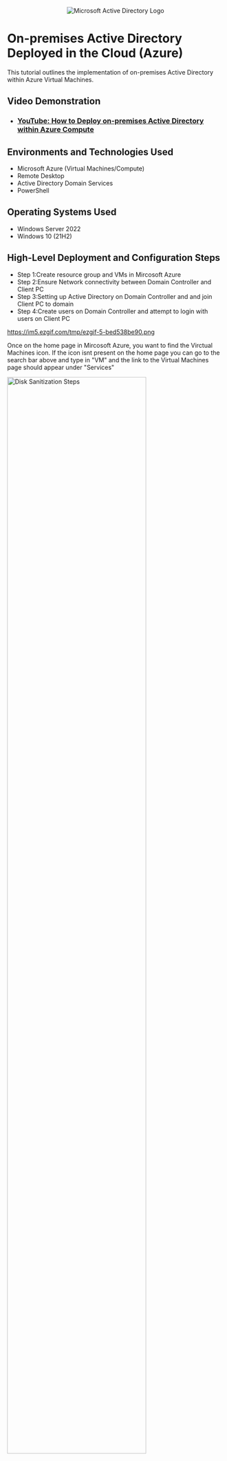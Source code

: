 <p align="center">
<img src="https://i.imgur.com/pU5A58S.png" alt="Microsoft Active Directory Logo"/>
</p>

<h1>On-premises Active Directory Deployed in the Cloud (Azure)</h1>
This tutorial outlines the implementation of on-premises Active Directory within Azure Virtual Machines.<br />


<h2>Video Demonstration</h2>

- ### [YouTube: How to Deploy on-premises Active Directory within Azure Compute](https://www.youtube.com)

<h2>Environments and Technologies Used</h2>

- Microsoft Azure (Virtual Machines/Compute)
- Remote Desktop
- Active Directory Domain Services
- PowerShell

<h2>Operating Systems Used </h2>

- Windows Server 2022
- Windows 10 (21H2)

<h2>High-Level Deployment and Configuration Steps</h2>

- Step 1:Create resource group and VMs in Mircosoft Azure 
- Step 2:Ensure Network connectivity between Domain Controller and Client PC
- Step 3:Setting up Active Directory on Domain Controller and and join Client PC to domain
- Step 4:Create users on Domain Controller and attempt to login with users on Client PC

 
https://im5.ezgif.com/tmp/ezgif-5-bed538be90.png

</p>
<p>
Once on the home page in Mircosoft Azure, you want to find the Virctual Machines icon. If the icon isnt present on the home page you can go to the search bar above and type in "VM" and the link to the Virtual Machines page should appear under "Services"

<br />

<p>
<img src="https://i.imgur.com/DJmEXEB.png" height="80%" width="80%" alt="Disk Sanitization Steps"/>
</p>
<p>
Once on the home page in Mircosoft Azure, you want to find the Virctual Machines icon. If the icon isnt present on the home page you can go to the search bar above and type in "VM" and the link to the Virtual Machines page should appear under "Services"
<br />

<p>
<img src="https://i.imgur.com/DJmEXEB.png" height="80%" width="80%" alt="Disk Sanitization Steps"/>
</p>
<p>
Lorem ipsum dolor sit amet, consectetur adipiscing elit, sed do eiusmod tempor incididunt ut labore et dolore magna aliqua. Ut enim ad minim veniam, quis nostrud exercitation ullamco laboris nisi ut aliquip ex ea commodo consequat. Duis aute irure dolor in reprehenderit in voluptate velit esse cillum dolore eu fugiat nulla pariatur.
</p>
<br />
